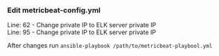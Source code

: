 ### Edit metricbeat-config.yml
Line: 62 - Change private IP to ELK server private IP<br>
Line: 95 - Change private IP to ELK server private IP

After changes run `ansible-playbook /path/to/metricbeat-playbool.yml`